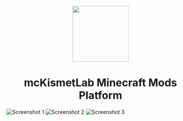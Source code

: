 <p align="center"><img src="https://i.imgur.com/BBSj701.png" width="150px" height="150px"></p>
<h1 align="center">mcKismetLab Minecraft Mods Platform</h1>

![Screenshot 1](https://i.imgur.com/Jn6IE6q.png)
![Screenshot 2](https://i.imgur.com/eKbPN4P.png)
![Screenshot 3](https://i.imgur.com/GubJKLy.png)
